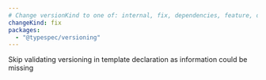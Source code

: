 ```yaml
---
# Change versionKind to one of: internal, fix, dependencies, feature, deprecation, breaking
changeKind: fix
packages:
  - "@typespec/versioning"
---
```


Skip validating versioning in template declaration as information could be missing
